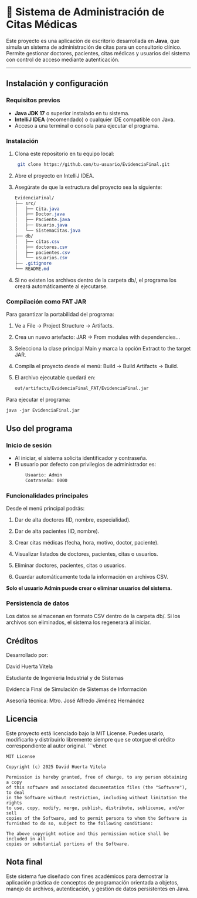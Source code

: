 # 🏥 Sistema de Administración de Citas Médicas

Este proyecto es una aplicación de escritorio desarrollada en **Java**, que simula un sistema de administración de citas para un consultorio clínico.  
Permite gestionar doctores, pacientes, citas médicas y usuarios del sistema con control de acceso mediante autenticación.

---

## Instalación y configuración

### Requisitos previos
- **Java JDK 17** o superior instalado en tu sistema.
- **IntelliJ IDEA** (recomendado) o cualquier IDE compatible con Java.
- Acceso a una terminal o consola para ejecutar el programa.

### Instalación
1. Clona este repositorio en tu equipo local:
   ```bash
    git clone https://github.com/tu-usuario/EvidenciaFinal.git

2. Abre el proyecto en IntelliJ IDEA.

3. Asegúrate de que la estructura del proyecto sea la siguiente:
    ```css
    EvidenciaFinal/
    ├── src/
    │   ├── Cita.java
    │   ├── Doctor.java
    │   ├── Paciente.java
    │   ├── Usuario.java
    │   └── SistemaCitas.java
    ├── db/
    │   ├── citas.csv
    │   ├── doctores.csv
    │   ├── pacientes.csv
    │   └── usuarios.csv
    ├── .gitignore
    └── README.md

4. Si no existen los archivos dentro de la carpeta db/, el programa los creará automáticamente al ejecutarse.

### Compilación como FAT JAR

Para garantizar la portabilidad del programa:

1. Ve a File → Project Structure → Artifacts.

2. Crea un nuevo artefacto: JAR → From modules with dependencies...

3. Selecciona la clase principal Main y marca la opción Extract to the target JAR.

4. Compila el proyecto desde el menú: Build → Build Artifacts → Build.

5. El archivo ejecutable quedará en:
    ```bash
    out/artifacts/EvidenciaFinal_FAT/EvidenciaFinal.jar

Para ejecutar el programa:
    
    java -jar EvidenciaFinal.jar

## Uso del programa

### Inicio de sesión

- Al iniciar, el sistema solicita identificador y contraseña.
- El usuario por defecto con privilegios de administrador es:
  ```makefile
      Usuario: Admin
      Contraseña: 0000

### Funcionalidades principales

Desde el menú principal podrás:

1. Dar de alta doctores (ID, nombre, especialidad).

2. Dar de alta pacientes (ID, nombre).

3. Crear citas médicas (fecha, hora, motivo, doctor, paciente).

4. Visualizar listados de doctores, pacientes, citas o usuarios.

5. Eliminar doctores, pacientes, citas o usuarios.

6. Guardar automáticamente toda la información en archivos CSV.

**Solo el usuario Admin puede crear o eliminar usuarios del sistema.**

### Persistencia de datos

Los datos se almacenan en formato CSV dentro de la carpeta db/.
Si los archivos son eliminados, el sistema los regenerará al iniciar.

## Créditos

Desarrollado por:

David Huerta Vitela

Estudiante de Ingenieria Industrial y de Sistemas

Evidencia Final de Simulación de Sistemas de Información



Asesoría técnica:
Mtro. José Alfredo Jiménez Hernández

## Licencia

Este proyecto está licenciado bajo la MIT License.
Puedes usarlo, modificarlo y distribuirlo libremente siempre que se otorgue el crédito correspondiente al autor original.
    ```vbnet

    MIT License
    
    Copyright (c) 2025 David Huerta Vitela

    Permission is hereby granted, free of charge, to any person obtaining a copy
    of this software and associated documentation files (the "Software"), to deal
    in the Software without restriction, including without limitation the rights
    to use, copy, modify, merge, publish, distribute, sublicense, and/or sell
    copies of the Software, and to permit persons to whom the Software is
    furnished to do so, subject to the following conditions:

    The above copyright notice and this permission notice shall be included in all
    copies or substantial portions of the Software.

## Nota final

Este sistema fue diseñado con fines académicos para demostrar la aplicación práctica de conceptos de programación orientada a objetos, manejo de archivos, autenticación, y gestión de datos persistentes en Java.
   
